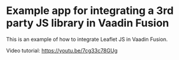 # Example app for integrating a 3rd party JS library in Vaadin Fusion

This is an example of how to integrate Leaflet JS in Vaadin Fusion. 

Video tutorial: https://youtu.be/7cg33c78GUg